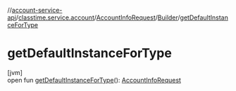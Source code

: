 //[account-service-api](../../../../index.md)/[classtime.service.account](../../index.md)/[AccountInfoRequest](../index.md)/[Builder](index.md)/[getDefaultInstanceForType](get-default-instance-for-type.md)

# getDefaultInstanceForType

[jvm]\
open fun [getDefaultInstanceForType](get-default-instance-for-type.md)(): [AccountInfoRequest](../index.md)
